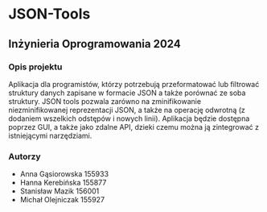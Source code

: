 # JSON-Tools

## Inżynieria Oprogramowania 2024


### Opis projektu
Aplikacja dla programistów, którzy potrzebują przeformatować lub filtrować struktury danych zapisane w formacie JSON a także porównać ze soba struktury. JSON tools pozwala zarówno na zminifikowanie niezminifikowanej reprezentacji JSON, a także na operację odwrotną (z dodaniem wszelkich odstępów i nowych linii). Aplikacja będzie dostępna poprzez GUI, a także jako zdalne API, dzieki czemu można ją zintegrować z istniejącymi narzędziami.


### Autorzy
- Anna Gąsiorowska 155933
- Hanna Kerebińska 155877
- Stanisław Mazik 156001 
- Michał Olejniczak 155927